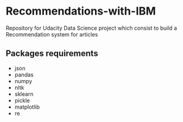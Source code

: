 # Recommendations-with-IBM

Repository for Udacity Data Science project which consist to build a Recommendation system for articles
## Packages requirements
- json
- pandas
- numpy
- nltk
- sklearn
- pickle
- matplotlib
- re
